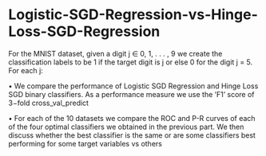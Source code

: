 # Logistic-SGD-Regression-vs-Hinge-Loss-SGD-Regression

For the MNIST dataset, given a digit j ∈ 0, 1, . . . , 9  we create the classification labels to be
1 if the target digit is j or else 0 for the digit j = 5. For each j:

• We compare the performance of Logistic SGD Regression and Hinge Loss SGD binary
classifiers. As a performance measure we use the ’F1’ score of 3−fold cross_val_predict

• For each of the 10 datasets we compare the ROC and P-R curves of each of the four
optimal classifiers we obtained in the previous part. We then discuss whether the best classifier is the same
or are some classifiers best performing for some target variables vs others
